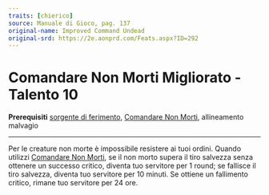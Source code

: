 ```yaml
---
traits: [chierico]
source: Manuale di Gioco, pag. 137
original-name: Improved Command Undead
original-srd: https://2e.aonprd.com/Feats.aspx?ID=292
---
```


# Comandare Non Morti Migliorato - Talento 10

**Prerequisiti** [sorgente di ferimento](/classi/chierico#sorgente-divina),
[Comandare Non Morti](/classi/chierico/talenti/comandare-non-morti),
allineamento malvagio

---

Per le creature non morte è impossibile resistere ai tuoi ordini. Quando
utilizzi [Comandare Non Morti](/classi/chierico/talenti/comandare-non-morti), se
il non morto supera il tiro salvezza senza ottenere un successo critico, diventa
tuo servitore per 1 round; se fallisce il tiro salvezza, diventa tuo servitore
per 10 minuti. Se ottiene un fallimento critico, rimane tuo servitore per 24
ore.
